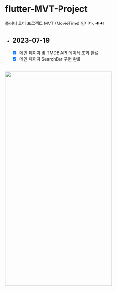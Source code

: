 # flutter-MVT-Project
플러터 토이 프로젝트 MVT (MovieTime) 입니다. 🔊🔊

- ## 2023-07-19
  - [x] 메인 페이지 및 TMDB  API 데이터 조회 완료
  - [x] 메인 페이지 SearchBar 구현 완료
<br>
<img src="https://github.com/hyunho4532/flutter-MVT-Project/assets/118269278/b00b6064-88f9-41ad-b438-e4b59660f0c6" width=350 height=700></img>
